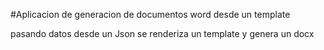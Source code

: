 #Aplicacion de generacion de documentos word desde un template


pasando datos desde un Json se renderiza un template y genera un docx